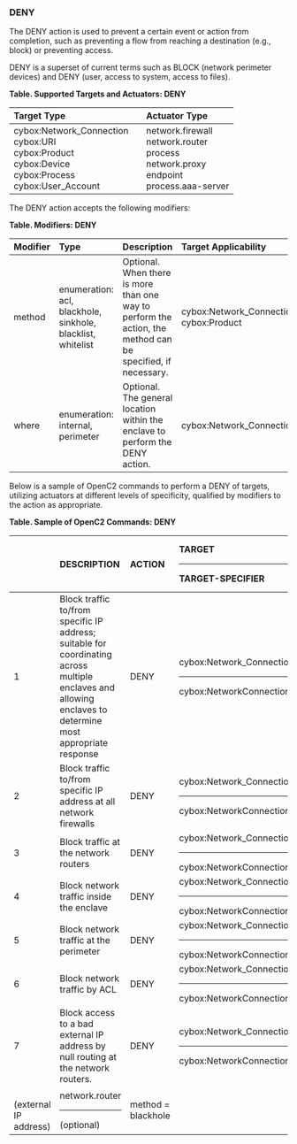 ### DENY
The DENY action is used to prevent a certain event or action from completion, such as preventing a flow from reaching a destination (e.g., block) or preventing access.

DENY is a superset of current terms such as BLOCK (network perimeter devices) and DENY (user, access to system, access to files).

**Table. Supported Targets and Actuators: DENY**

| Target Type |  | Actuator Type | 
| :--- | :--- | :--- | 
| cybox:Network_Connection<br>cybox:URI<br>cybox:Product<br>cybox:Device<br>cybox:Process<br>cybox:User_Account |  | network.firewall<br>network.router<br>process<br>network.proxy<br>endpoint<br>process.aaa-server | 

The DENY action accepts the following modifiers:

**Table. Modifiers: DENY**

| Modifier | Type | Description | Target Applicability | 
| :--- | :--- | :--- | :--- | 
| method | enumeration: acl, blackhole, sinkhole, blacklist, whitelist | Optional. When there is more than one way to perform the action, the method can be specified, if necessary. | cybox:Network_Connection, cybox:Product | 
| where | enumeration: internal, perimeter | Optional. The general location within the enclave to perform the DENY action. | cybox:Network_Connection | 

Below is a sample of OpenC2 commands to perform a DENY of targets, utilizing actuators at different levels of specificity, qualified by modifiers to the action as appropriate.

**Table. Sample of OpenC2 Commands: DENY**

|  | DESCRIPTION | ACTION | TARGET<hr>TARGET-SPECIFIER | ACTUATOR<hr>ACTUATOR-SPECIFIER | MODIFIER | 
| :--- | :--- | :--- | :--- | :--- | :--- | 
| 1 | Block traffic to/from specific IP address; suitable for coordinating across multiple enclaves and allowing enclaves to determine most appropriate response | DENY | cybox:Network_Connection<hr>cybox:NetworkConnectionObjectType | <hr> |  | 
| 2 | Block traffic to/from specific IP address at all network firewalls | DENY | cybox:Network_Connection<hr>cybox:NetworkConnectionObjectType | network.firewall<hr>(optional) |  | 
| 3 | Block traffic at the network routers | DENY | cybox:Network_Connection<hr>cybox:NetworkConnectionObjectType | network.router<hr>(optional) |  | 
| 4 | Block network traffic inside the enclave | DENY | cybox:Network_Connection<hr>cybox:NetworkConnectionObjectType | <hr> | where = internal | 
| 5 | Block network traffic at the perimeter | DENY | cybox:Network_Connection<hr>cybox:NetworkConnectionObjectType | <hr> | where = perimeter | 
| 6 | Block network traffic by ACL | DENY | cybox:Network_Connection<hr>cybox:NetworkConnectionObjectType | network.router<hr>(optional) | method = acl | 
| 7 | Block access to a bad external IP address by null routing at the network routers. | DENY | cybox:Network_Connection<hr>cybox:NetworkConnectionObjectType<br>(external IP address) | network.router<hr>(optional) | method = blackhole | 

